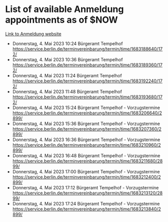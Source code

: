 # List of available Anmeldung appointments as of $NOW
[Link to Anmeldung website](https://service.berlin.de/terminvereinbarung/termin/tag.php?termin=1&anliegen[]=120686&dienstleisterlist=122210,122217,327316,122219,327312,122227,327314,122231,327346,122243,327348,122254,122252,329742,122260,329745,122262,329748,122271,327278,122273,327274,122277,327276,330436,122280,327294,122282,327290,122284,327292,122291,327270,122285,327266,122286,327264,122296,327268,150230,329760,122297,327286,122294,327284,122312,329763,122314,329775,122304,327330,122311,327334,122309,327332,317869,122281,327352,122279,329772,122283,122276,327324,122274,327326,122267,329766,122246,327318,122251,327320,122257,327322,122208,327298,122226,327300&herkunft=http%3A%2F%2Fservice.berlin.de%2Fdienstleistung%2F120686%2F)
- Donnerstag, 4. Mai 2023 10:24 Bürgeramt Tempelhof https://service.berlin.de/terminvereinbarung/termin/time/1683188640/172/
- Donnerstag, 4. Mai 2023 10:36 Bürgeramt Tempelhof https://service.berlin.de/terminvereinbarung/termin/time/1683189360/172/
- Donnerstag, 4. Mai 2023 11:24 Bürgeramt Tempelhof https://service.berlin.de/terminvereinbarung/termin/time/1683192240/172/
- Donnerstag, 4. Mai 2023 11:48 Bürgeramt Tempelhof https://service.berlin.de/terminvereinbarung/termin/time/1683193680/172/
- Donnerstag, 4. Mai 2023 15:24 Bürgeramt Tempelhof - Vorzugstermine https://service.berlin.de/terminvereinbarung/termin/time/1683206640/2899/
- Donnerstag, 4. Mai 2023 15:36 Bürgeramt Tempelhof - Vorzugstermine https://service.berlin.de/terminvereinbarung/termin/time/1683207360/2899/
- Donnerstag, 4. Mai 2023 16:36 Bürgeramt Tempelhof - Vorzugstermine https://service.berlin.de/terminvereinbarung/termin/time/1683210960/2899/
- Donnerstag, 4. Mai 2023 16:48 Bürgeramt Tempelhof - Vorzugstermine https://service.berlin.de/terminvereinbarung/termin/time/1683211680/2899/
- Donnerstag, 4. Mai 2023 17:00 Bürgeramt Tempelhof - Vorzugstermine https://service.berlin.de/terminvereinbarung/termin/time/1683212400/2899/
- Donnerstag, 4. Mai 2023 17:12 Bürgeramt Tempelhof - Vorzugstermine https://service.berlin.de/terminvereinbarung/termin/time/1683213120/2899/
- Donnerstag, 4. Mai 2023 17:24 Bürgeramt Tempelhof - Vorzugstermine https://service.berlin.de/terminvereinbarung/termin/time/1683213840/2899/
